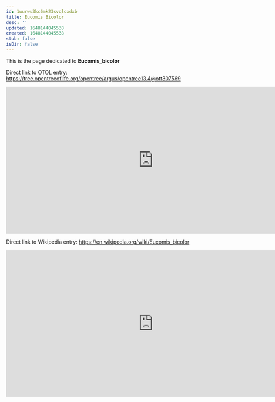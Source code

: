 ```yaml
---
id: 1wurwu3kc6mk23svqloxdxb
title: Eucomis Bicolor
desc: ''
updated: 1648144045538
created: 1648144045538
stub: false
isDir: false
---
```

This is the page dedicated to **Eucomis_bicolor**


Direct link to OTOL entry: https://tree.opentreeoflife.org/opentree/argus/opentree13.4@ott307569



<html>
    <body>
    <iframe src="https://tree.opentreeoflife.org/opentree/argus/opentree13.4@ott307569"
    width="800" height="400" frameborder="0" allowfullscreen> </iframe>
    </body>
</html>
    


Direct link to Wikipedia entry: https://en.wikipedia.org/wiki/Eucomis_bicolor



<html>
    <body>
    <iframe src="https://en.wikipedia.org/wiki/Eucomis_bicolor"
    width="800" height="400" frameborder="0" allowfullscreen> </iframe>
    </body>
</html>
    
